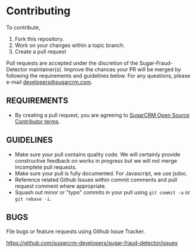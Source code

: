 # Contributing

To contribute,

1. Fork this repository.
1. Work on your changes within a topic branch.
1. Create a pull request

Pull requests are accepted under the discretion of the Sugar-Fraud-Detector maintainer(s). Improve the chances your PR will be merged by following the requirements and guidelines below. For any questions, please e-mail developers@sugarcrm.com.

## REQUIREMENTS

- By creating a pull request, you are agreeing to [SugarCRM Open Source Contributor terms](../docs/CONTRIBUTOR_TERMS.pdf).

## GUIDELINES

- Make sure your pull contains quality code. We will certainly provide constructive feedback on works in progress but we will not merge incomplete pull requests.
- Make sure your pull is fully documented. For Javascript, we use jsdoc.
- Reference related Github Issues within commit comments and pull request comment where appropriate.
- Squash out minor or "typo" commits in your pull using `git commit -a` or `git rebase -i`.

## BUGS

File bugs or feature requests using Github Issue Tracker.

<https://github.com/sugarcrm-developers/sugar-fraud-detector/issues>